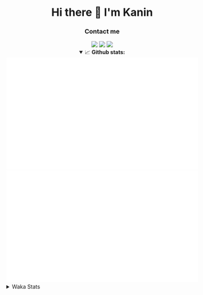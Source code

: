 <div align="center">
 <h1>Hi there 👋 I'm Kanin</h1>
 <h3>Contact me</h3>
 <a href="mailto:im@kanin.dev"><img src="https://img.shields.io/badge/gmail-%23D14836.svg?&style=for-the-badge&logo=gmail&logoColor=white"/></a>
 <a href="https://twitter.com/KaninDev"><img src="https://img.shields.io/badge/twitter-%231DA1F2.svg?&style=for-the-badge&logo=twitter&logoColor=white"/></a>
 <a href="https://www.linkedin.com/in/KaninDev"><img src="https://img.shields.io/badge/linkedin-%230077B5.svg?&style=for-the-badge&logo=linkedin&logoColor=white"/></a>
<details open>
  <summary>📈 <b>Github stats:</b></summary>
  <img src="https://github.com/Kanin/Kanin/blob/master/scripts/GitHubStats/generated/overview.svg"/>
  <img src="https://github.com/Kanin/Kanin/blob/master/scripts/GitHubStats/generated/languages.svg"/>
</details>
</div>

<details>
 <summary>Waka Stats</summary>

<!--START_SECTION:waka-->
![Profile Views](http://img.shields.io/badge/Profile%20Views-5-blue)

![Lines of code](https://img.shields.io/badge/From%20Hello%20World%20I%27ve%20Written-24437%20lines%20of%20code-blue)

**🐱 My Github Data** 

> 🏆 64 Contributions in the Year 2021
 > 
> 📦 18.2 kB Used in Github's Storage 
 > 
> 🚫 Not Opted to Hire
 > 
> 📜 9 Public Repositories 
 > 
> 🔑 4 Private Repositories  
 > 
**I'm an Early 🐤** 

```text
🌞 Morning    80 commits     █████░░░░░░░░░░░░░░░░░░░░   19.75% 
🌆 Daytime    123 commits    ███████░░░░░░░░░░░░░░░░░░   30.37% 
🌃 Evening    97 commits     ██████░░░░░░░░░░░░░░░░░░░   23.95% 
🌙 Night      105 commits    ██████░░░░░░░░░░░░░░░░░░░   25.93%

```
📅 **I'm Most Productive on Monday** 

```text
Monday       88 commits     █████░░░░░░░░░░░░░░░░░░░░   21.73% 
Tuesday      49 commits     ███░░░░░░░░░░░░░░░░░░░░░░   12.1% 
Wednesday    79 commits     █████░░░░░░░░░░░░░░░░░░░░   19.51% 
Thursday     44 commits     ██░░░░░░░░░░░░░░░░░░░░░░░   10.86% 
Friday       43 commits     ██░░░░░░░░░░░░░░░░░░░░░░░   10.62% 
Saturday     38 commits     ██░░░░░░░░░░░░░░░░░░░░░░░   9.38% 
Sunday       64 commits     ████░░░░░░░░░░░░░░░░░░░░░   15.8%

```


📊 **This Week I Spent My Time On** 

```text
⌚︎ Time Zone: America/New_York

💬 Programming Languages: 
Python                   8 hrs 12 mins       ███████████████████░░░░░░   77.81% 
virtualenv               1 hr 31 mins        ███░░░░░░░░░░░░░░░░░░░░░░   14.4% 
Other                    35 mins             █░░░░░░░░░░░░░░░░░░░░░░░░   5.58% 
HTML                     5 mins              ░░░░░░░░░░░░░░░░░░░░░░░░░   0.85% 
YAML                     4 mins              ░░░░░░░░░░░░░░░░░░░░░░░░░   0.69%

🔥 Editors: 
PyCharm                  10 hrs 29 mins      █████████████████████████   99.5% 
IntelliJ                 3 mins              ░░░░░░░░░░░░░░░░░░░░░░░░░   0.5%

🐱‍💻 Projects: 
Naila.py                 9 hrs 28 mins       ██████████████████████░░░   89.91% 
Naila.bot                47 mins             ██░░░░░░░░░░░░░░░░░░░░░░░   7.52% 
CGLS                     13 mins             ░░░░░░░░░░░░░░░░░░░░░░░░░   2.06% 
Kanin                    3 mins              ░░░░░░░░░░░░░░░░░░░░░░░░░   0.5%

💻 Operating System: 
Linux                    10 hrs 32 mins      █████████████████████████   100.0%

```

**I Mostly Code in Python** 

```text
Python                   19 repos            ███████████████████░░░░░░   76.0% 
JavaScript               3 repos             ███░░░░░░░░░░░░░░░░░░░░░░   12.0% 
Kotlin                   1 repo              █░░░░░░░░░░░░░░░░░░░░░░░░   4.0% 
HTML                     1 repo              █░░░░░░░░░░░░░░░░░░░░░░░░   4.0% 
Java                     1 repo              █░░░░░░░░░░░░░░░░░░░░░░░░   4.0%

```


**Timeline**

![Chart not found](https://raw.githubusercontent.com/Kanin/Kanin/master/charts/bar_graph.png) 


<!--END_SECTION:waka-->
</details>
